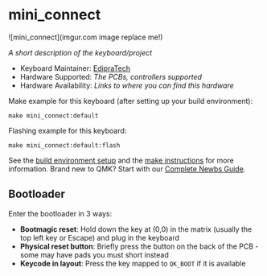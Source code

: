# mini_connect

![mini_connect](imgur.com image replace me!)

*A short description of the keyboard/project*

* Keyboard Maintainer: [EdipraTech](https://github.com/EdipraTech)
* Hardware Supported: *The PCBs, controllers supported*
* Hardware Availability: *Links to where you can find this hardware*

Make example for this keyboard (after setting up your build environment):

    make mini_connect:default

Flashing example for this keyboard:

    make mini_connect:default:flash

See the [build environment setup](https://docs.qmk.fm/#/getting_started_build_tools) and the [make instructions](https://docs.qmk.fm/#/getting_started_make_guide) for more information. Brand new to QMK? Start with our [Complete Newbs Guide](https://docs.qmk.fm/#/newbs).

## Bootloader

Enter the bootloader in 3 ways:

* **Bootmagic reset**: Hold down the key at (0,0) in the matrix (usually the top left key or Escape) and plug in the keyboard
* **Physical reset button**: Briefly press the button on the back of the PCB - some may have pads you must short instead
* **Keycode in layout**: Press the key mapped to `QK_BOOT` if it is available
